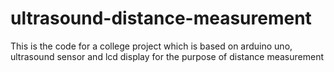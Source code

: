 # ultrasound-distance-measurement
This is the code for a college project which is based on arduino uno, ultrasound sensor and lcd display for the purpose of distance measurement 
